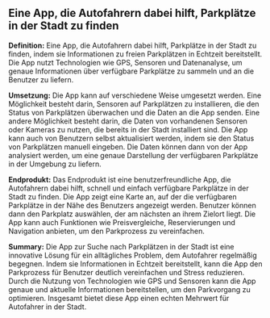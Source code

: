 ## Eine App, die Autofahrern dabei hilft, Parkplätze in der Stadt zu finden

**Definition:** Eine App, die Autofahrern dabei hilft, Parkplätze in der Stadt zu finden, indem sie Informationen zu freien Parkplätzen in Echtzeit bereitstellt. Die App nutzt Technologien wie GPS, Sensoren und Datenanalyse, um genaue Informationen über verfügbare Parkplätze zu sammeln und an die Benutzer zu liefern.

**Umsetzung:** Die App kann auf verschiedene Weise umgesetzt werden. Eine Möglichkeit besteht darin, Sensoren auf Parkplätzen zu installieren, die den Status von Parkplätzen überwachen und die Daten an die App senden. Eine andere Möglichkeit besteht darin, die Daten von vorhandenen Sensoren oder Kameras zu nutzen, die bereits in der Stadt installiert sind. Die App kann auch von Benutzern selbst aktualisiert werden, indem sie den Status von Parkplätzen manuell eingeben. Die Daten können dann von der App analysiert werden, um eine genaue Darstellung der verfügbaren Parkplätze in der Umgebung zu liefern.

**Endprodukt:** Das Endprodukt ist eine benutzerfreundliche App, die Autofahrern dabei hilft, schnell und einfach verfügbare Parkplätze in der Stadt zu finden. Die App zeigt eine Karte an, auf der die verfügbaren Parkplätze in der Nähe des Benutzers angezeigt werden. Benutzer können dann den Parkplatz auswählen, der am nächsten an ihrem Zielort liegt. Die App kann auch Funktionen wie Preisvergleiche, Reservierungen und Navigation anbieten, um den Parkprozess zu vereinfachen.

**Summary:** Die App zur Suche nach Parkplätzen in der Stadt ist eine innovative Lösung für ein alltägliches Problem, dem Autofahrer regelmäßig begegnen. Indem sie Informationen in Echtzeit bereitstellt, kann die App den Parkprozess für Benutzer deutlich vereinfachen und Stress reduzieren. Durch die Nutzung von Technologien wie GPS und Sensoren kann die App genaue und aktuelle Informationen bereitstellen, um den Parkvorgang zu optimieren. Insgesamt bietet diese App einen echten Mehrwert für Autofahrer in der Stadt.
